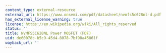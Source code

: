 ```yaml
---
content_type: external-resource
external_url: https://www.onsemi.com/pdf/datasheet/nvmfs5c628nl-d.pdf
has_external_license_warning: true
license: https://en.wikipedia.org/wiki/All_rights_reserved
status: ''
title: NVMFS5C628NL Power MOSFET (PDF)
uid: de60078c-b5c9-45d4-8078-7bf98a45861f
wayback_url: ''
---
```


